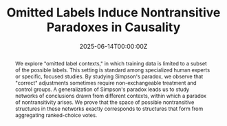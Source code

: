 ---
title: "Omitted Labels Induce Nontransitive
Paradoxes in Causality"
authors:
- Admin
- Siddharth Jain
- Matthew Cook
- Jehoshua Bruck
author_notes:
date: "2025-06-14T00:00:00Z"
doi: ""

# Schedule page publish date (NOT publication's date).
publishDate: "2023-11-14T00:00:00Z"

# Publication type.
# Legend: 0 = Uncategorized; 1 = Conference paper; 2 = Journal article;
# 3 = Preprint / Working Paper; 4 = Report; 5 = Book; 6 = Book section;
# 7 = Thesis; 8 = Patent
publication_types: ["1"]

# Publication name and optional abbreviated publication name.
publication: "*4th Conference on Causal Learning and Reasoning (CLeaR)*"
publication_short: "*CLeaR 2025*"

abstract: We explore "omitted label contexts," in which training data is limited to a subset of the possible labels. This setting is standard among specialized human experts or specific, focused studies. By studying Simpson's paradox, we observe that "correct" adjustments sometimes require non-exchangeable treatment and control groups. A generalization of Simpson's paradox leads us to study networks of conclusions drawn from different contexts, within which a paradox of nontransitivity arises. We prove that the space of possible nontransitive structures in these networks exactly corresponds to structures that form from aggregating ranked-choice votes.

# Summary. An optional shortened abstract.
summary: Domain expertise bias creates paradoxes in causality and covariate shift methods. We show these are the same as paradoxes in social choice theory.

tags:
  -High Level Data Fusion
  -Expert Graphs

featured: true

# links:
# - name: ""
#   url: ""
url_pdf: 'https://arxiv.org/abs/2311.06840'
url_code: ''
url_dataset: ''
url_poster: 'publication/reweighting_paradoxes/CLeaR2025poster.pdf'
url_project: ''
url_slides: ''
url_source: ''
url_video: ''

# Featured image
# To use, add an image named `featured.jpg/png` to your page's folder. 
image:
  caption:
  focal_point:
  preview_only: false

# Associated Projects (optional).
#   Associate this publication with one or more of your projects.
#   Simply enter your project's folder or file name without extension.
#   E.g. `internal-project` references `content/project/internal-project/index.md`.
#   Otherwise, set `projects: []`.
projects: ['expert_graphs']

# Slides (optional).
#   Associate this publication with Markdown slides.
#   Simply enter your slide deck's filename without extension.
#   E.g. `slides: "example"` references `content/slides/example/index.md`.
#   Otherwise, set `slides: ""`.
slides:
---